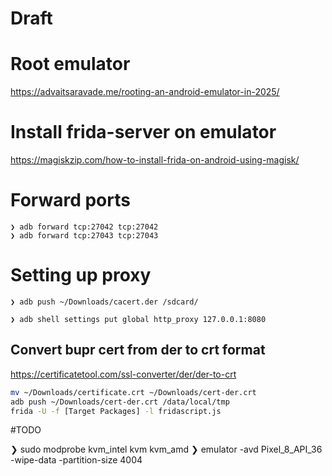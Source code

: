 # Draft
# Root emulator
https://advaitsaravade.me/rooting-an-android-emulator-in-2025/
# Install frida-server on emulator
https://magiskzip.com/how-to-install-frida-on-android-using-magisk/
# Forward ports
```
❯ adb forward tcp:27042 tcp:27042
❯ adb forward tcp:27043 tcp:27043
```
# Setting up proxy
```
❯ adb push ~/Downloads/cacert.der /sdcard/ 

❯ adb shell settings put global http_proxy 127.0.0.1:8080
```
## Convert bupr cert from der to crt format
https://certificatetool.com/ssl-converter/der/der-to-crt
```bash
mv ~/Downloads/certificate.crt ~/Downloads/cert-der.crt 
adb push ~/Downloads/cert-der.crt /data/local/tmp 
frida -U -f [Target Packages] -l fridascript.js

```
#TODO


❯ sudo modprobe kvm_intel kvm kvm_amd
❯ emulator -avd Pixel_8_API_36 -wipe-data -partition-size 4004
